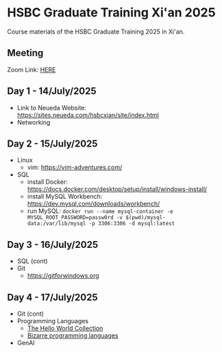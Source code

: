 # HSBC Graduate Training Xi'an 2025
Course materials of the HSBC Graduate Training 2025 in Xi'an.

## Meeting
Zoom Link: [HERE](https://us06web.zoom.us/j/81546421422?pwd=xsvsSIPUb8nylo6rT9xOkaOvH0SeCW.1)

## Day 1 - 14/July/2025
- Link to Neueda Website: https://sites.neueda.com/hsbcxian/site/index.html
- Networking

## Day 2 - 15/July/2025
- Linux
  - vim: https://vim-adventures.com/
- SQL
  - install Docker: https://docs.docker.com/desktop/setup/install/windows-install/
  - install MySQL Workbench: https://dev.mysql.com/downloads/workbench/
  - run MySQL: `docker run --name mysql-container -e MYSQL_ROOT_PASSWORD=passw0rd -v $(pwd)/mysql-data:/var/lib/mysql -p 3306:3306 -d mysql:latest`

## Day 3 - 16/July/2025
- SQL (cont)
- Git
  - https://gitforwindows.org

## Day 4 - 17/July/2025
- Git (cont)
- Programming Languages
  - [The Hello World Collection](http://helloworldcollection.de/)
  - [Bizarre programming languages](https://www.hongkiat.com/blog/bizarre-insane-programming-languages/)
- GenAI
